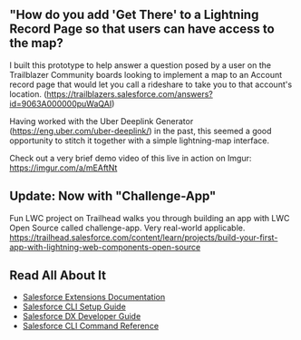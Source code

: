 ## "How do you add 'Get There' to a Lightning Record Page so that users can have access to the map?
I built this prototype to help answer a question posed by a user on the Trailblazer Community boards looking to implement a map to an Account record page that would let you call a rideshare to take you to that account's location. (https://trailblazers.salesforce.com/answers?id=9063A000000puWaQAI)

Having worked with the Uber Deeplink Generator (https://eng.uber.com/uber-deeplink/) in the past, this seemed a good opportunity to stitch it together with a simple lightning-map interface.

Check out a very brief demo video of this live in action on Imgur: https://imgur.com/a/mEAftNt

## Update: Now with "Challenge-App"
Fun LWC project on Trailhead walks you through building an app with LWC Open Source called challenge-app. Very real-world applicable. https://trailhead.salesforce.com/content/learn/projects/build-your-first-app-with-lightning-web-components-open-source

## Read All About It

- [Salesforce Extensions Documentation](https://developer.salesforce.com/tools/vscode/)
- [Salesforce CLI Setup Guide](https://developer.salesforce.com/docs/atlas.en-us.sfdx_setup.meta/sfdx_setup/sfdx_setup_intro.htm)
- [Salesforce DX Developer Guide](https://developer.salesforce.com/docs/atlas.en-us.sfdx_dev.meta/sfdx_dev/sfdx_dev_intro.htm)
- [Salesforce CLI Command Reference](https://developer.salesforce.com/docs/atlas.en-us.sfdx_cli_reference.meta/sfdx_cli_reference/cli_reference.htm)
